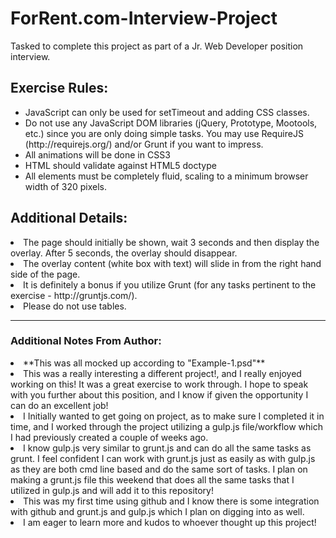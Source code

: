 # ForRent.com-Interview-Project
Tasked to complete this project as part of a Jr. Web Developer position interview.

<h2>Exercise Rules:</h2>
<ul>
	<li>JavaScript can only be used for setTimeout and adding CSS classes.</li>
	<li>Do not use any JavaScript DOM libraries (jQuery, Prototype, Mootools, etc.) since you are only doing simple tasks.  You may use RequireJS (http://requirejs.org/) and/or Grunt if you want to impress.</li>
	<li>All animations will be done in CSS3</li>
	<li>HTML should validate against HTML5 doctype</li>
	<li>All elements must be completely fluid, scaling to a minimum browser width of 320 pixels.</li>
</ul>

<h2>Additional Details:</h2>
<li>The page should initially be shown, wait 3 seconds and then display the overlay.  After 5 seconds, the overlay should disappear.</li>
<li>The overlay content (white box with text) will slide in from the right hand side of the page.</li>
<li>It is definitely a bonus if you utilize Grunt (for any tasks pertinent to the exercise - http://gruntjs.com/).</li>
<li>Please do not use tables.</li>

<hr>

<h3>Additional Notes From Author:</h3>
<li>&#42;&#42;This was all mocked up according to "Example-1.psd"&#42;&#42;</li>
<li>This was a really interesting a different project!, and I really enjoyed working on this! It was a great exercise to work through. I hope to speak with you further about this position, and I know if given the opportunity I can do an excellent job! 
<li>I Initially wanted to get going on project, as to make sure I completed it in time, and I worked through the project utilizing a gulp.js file/workflow which I had previously created a couple of weeks ago.</li> 
<li>I know gulp.js very similar to grunt.js and can do all the same tasks as grunt. I feel confident I can work with grunt.js just as easily as with gulp.js as they are both cmd line based and do the same sort of tasks. I plan on making a grunt.js file this weekend that does all the same tasks that I utilized in gulp.js and will add it to this repository! </li>
<li>This was my first time using github and I know there is some integration with github and grunt.js and gulp.js which I plan on digging into as well.</li>
<li>I am eager to learn more and kudos to whoever thought up this project!</li> </li>
